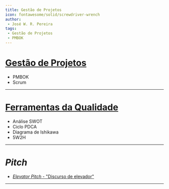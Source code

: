 ```yaml
---
title: Gestão de Projetos
icon: fontawesome/solid/screwdriver-wrench
author:
 - José W. R. Pereira
tags:
 - Gestão de Projetos
 - PMBOK
---
```



# [Gestão de Projetos](gestao/gestao_projetos.md)

- PMBOK
- Scrum

---

# [Ferramentas da Qualidade](gestao/ferramentas_qualidade.md)

- Análise SWOT
- Ciclo PDCA
- Diagrama de Ishikawa
- 5W2H

---

# *Pitch*

- [*Elevator Pitch* - "Discurso de elevador"](gestao/pitch.md)


---



